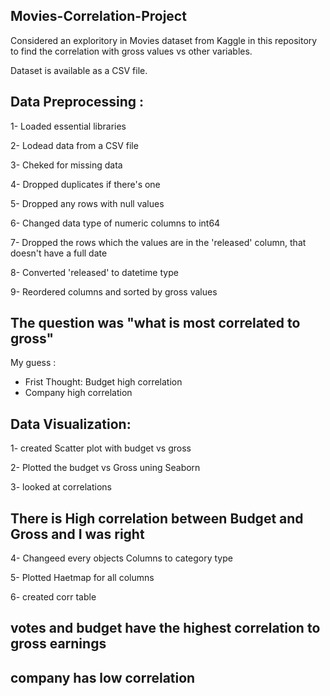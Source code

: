 ## Movies-Correlation-Project

Considered an exploritory in Movies dataset from Kaggle in this repository to find the correlation with gross values vs other variables.

Dataset is available as a CSV file. 

## Data Preprocessing :

1- Loaded essential libraries

2- Lodead data from a CSV file

3- Cheked for missing data

4- Dropped duplicates if there's one

5- Dropped any rows with null values

6- Changed data type of numeric columns to int64

7- Dropped the rows which the values are in the 'released' column, that doesn't have a full date

8- Converted 'released' to datetime type

9- Reordered columns and sorted by gross values

## The question was "what is most correlated to gross"

My guess :

* Frist Thought: Budget high correlation
* Company high correlation

## Data Visualization:

1- created Scatter plot with budget vs gross

2- Plotted the budget vs Gross uning Seaborn

3- looked at correlations

## There is High correlation between Budget and Gross and I was right

4- Changeed every objects Columns to category type

5- Plotted Haetmap for all columns

6- created corr table

## votes and budget have the highest correlation to gross earnings
## company has low correlation
